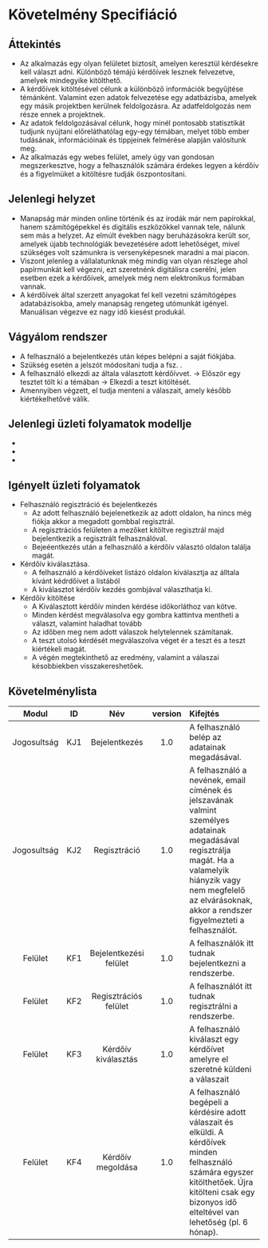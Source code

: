Követelmény Specifiáció
========================

Áttekintés
-----------
- Az alkalmazás egy olyan felületet biztosít, amelyen keresztül kérdésekre kell választ adni. Különböző témájú kérdőívek lesznek felvezetve, amelyek mindegyike kitölthető.
- A kérdőívek kitöltésével célunk a különböző információk begyűjtése témánként. Valamint ezen adatok felvezetése egy adatbázisba, amelyek egy másik projektben kerülnek feldolgozásra. Az adatfeldolgozás nem része ennek a projektnek.
- Az adatok feldolgozásával célunk, hogy minél pontosabb statisztikát tudjunk nyújtani előreláthatólag egy-egy témában, melyet több ember tudásának, információinak és tippjeinek felmérése alapján valósítunk meg.
- Az alkalmazás egy webes felület, amely úgy van gondosan megszerkesztve, hogy a felhasználók számára érdekes legyen a kérdőív és a figyelmüket a kitöltésre tudják öszpontosítani.

Jelenlegi helyzet
------------------
- Manapság már minden online történik és az irodák már nem papírokkal, hanem számítógépekkel és digitális eszközökkel vannak tele, nálunk sem más a helyzet. Az elmúlt években nagy beruházásokra került sor, amelyek újabb technológiák bevezetésére adott lehetőséget, mivel szükséges volt számunkra is versenyképesnek maradni a mai piacon.
- Viszont jelenleg a vállalatunknak még mindig van olyan részlege ahol papírmunkát kell végezni, ezt szeretnénk digitálisra cserélni, jelen esetben ezek a kérdőívek, amelyek még nem elektronikus formában vannak.
- A kérdőívek által szerzett anyagokat fel kell vezetni számítógépes adatabázisokba, amely manapság rengeteg utómunkát igényel. Manuálisan végezve ez nagy idő kiesést produkál.

Vágyálom rendszer
------------------
- A felhasználó a bejelentkezés után képes belépni a saját fiókjába. 
- Szükség esetén a jelszót módosítani tudja a fsz. .
- A felhasználó elkezdi az általa választott kérdőívvet. -> Először egy tesztet tölt ki a témában -> Elkezdi a teszt kitöltését.
- Amennyiben végzett, el tudja menteni a válaszait, amely később kiértékelhetővé válik.

Jelenlegi üzleti folyamatok modellje
-------------------------------------
- 
- 
- 

Igényelt üzleti folyamatok
---------------------------
- Felhasználó regisztráció és bejelentkezés
    - Az adott felhasználó bejelenetkezik az adott oldalon, ha nincs még fiókja akkor a megadott gombbal
    regisztrál.
    - A regisztrációs felületen a mezőket kitöltve regisztrál majd bejelentkezik a regisztrált felhasználóval.
    -  Bejeéentkezés után a felhasználó a kérdőív választó oldalon találja magát.
- Kérdőív kiválasztása.
    - A felhasználó a kérdőíveket listázó oldalon kiválasztja az álltala kívánt kédrdőívet a listából
    - A kiválasztot kérdőív kezdés gombjával választhatja ki.    
- Kérdőív kitöltése
    - A Kiválasztott kérdőív minden kérdése időkorláthoz van kötve.
    - Minden kérdést megválasolva egy gombra kattintva mentheti a választ, valamint haladhat tovább
    - Az időben meg nem adott válaszok helytelennek számítanak.
    - A teszt utolsó kérdését megválaszolva véget ér a teszt és a teszt kiértékeli magát. 
    - A végén megtekinthető az eredmény, valamint a válaszai késobbiekben visszakereshetőek.

Követelménylista
-----------------
| Modul | ID | Név | version | Kifejtés |
| :---: | :---: | :---: | :---: | :--- |
| Jogosultság | KJ1 | Bejelentkezés | 1.0 | A felhasználó belép az adatainak megadásával. |
| Jogosultság | KJ2 | Regisztráció | 1.0 | A felhasználó a nevének, email címének és jelszavának valmint személyes adatainak megadásával regisztrálja magát. Ha a valamelyik hiányzik vagy nem megfelelő az elvárásoknak, akkor a rendszer figyelmezteti a felhasználót.|
| Felület | KF1 | Bejelentkezési felület | 1.0 | A felhasználók itt tudnak bejelentkezni a rendszerbe. |
| Felület | KF2 | Regisztrációs felület | 1.0 | A felhasználót itt tudnak regisztrálni a rendszerbe. |
| Felület | KF3 | Kérdőív kiválasztás | 1.0 | A felhasználó kiválaszt egy kérdőívet amelyre el szeretné küldeni a válaszait |
| Felület | KF4 | Kérdőív megoldása | 1.0 | A felhasználó begépeli a kérdésire adott válaszait és elküldi. A kérdőívek minden felhasználó számára egyszer kitölthetőek. Újra kitölteni csak egy bizonyos idő elteltével van lehetőség (pl. 6 hónap). |
